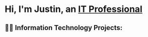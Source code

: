 <h1>Hi, I'm Justin, an <a href="https://www.linkedin.com/in/jwhitlow6">IT Professional</a></h1>

<h2>👨‍💻 Information Technology Projects:</h2>
